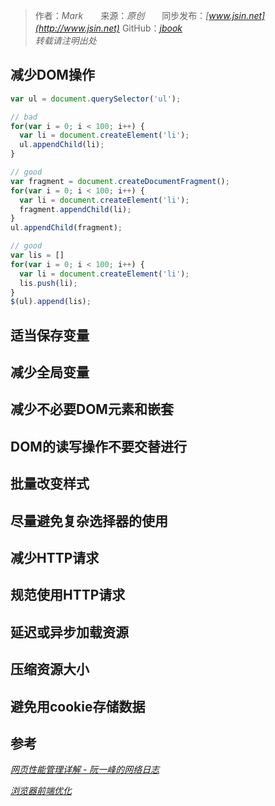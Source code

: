 > 作者：*Mark*　　来源：*原创*　　同步发布：*[www.jsin.net](http://www.jsin.net)*   GitHub：*[jbook](https://github.com/15088134140/jbook/tree/master/doc)*  
> *转载请注明出处*   

## 减少DOM操作
```js
var ul = document.querySelector('ul');

// bad
for(var i = 0; i < 100; i++) {
  var li = document.createElement('li');
  ul.appendChild(li);
}

// good
var fragment = document.createDocumentFragment();
for(var i = 0; i < 100; i++) {
  var li = document.createElement('li');
  fragment.appendChild(li);
}
ul.appendChild(fragment);

// good
var lis = []
for(var i = 0; i < 100; i++) {
  var li = document.createElement('li');
  lis.push(li);
}
$(ul).append(lis);
```
## 适当保存变量

## 减少全局变量

## 减少不必要DOM元素和嵌套

## DOM的读写操作不要交替进行

## 批量改变样式

## 尽量避免复杂选择器的使用

## 减少HTTP请求

## 规范使用HTTP请求

## 延迟或异步加载资源

## 压缩资源大小

## 避免用cookie存储数据

## 参考
*[网页性能管理详解 - 阮一峰的网络日志](http://www.ruanyifeng.com/blog/2015/09/web-page-performance-in-depth.html)*   

*[浏览器前端优化](https://juejin.im/entry/59105474ac502e0065505aca)*